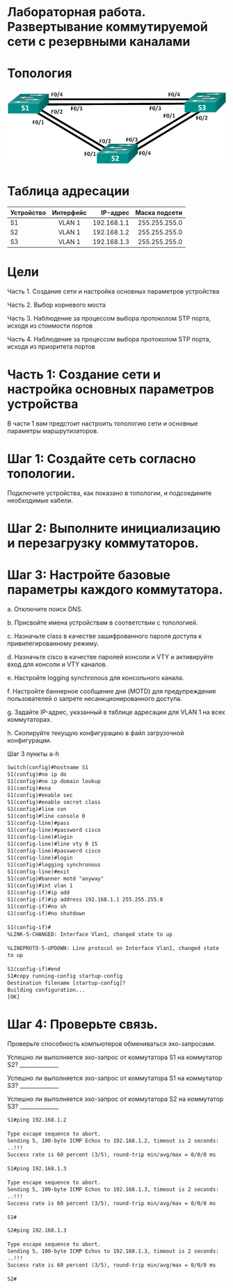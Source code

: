 # Лабораторная работа. Развертывание коммутируемой сети с резервными каналами

# Топология

![Image alt](https://github.com/giendo152/network-basic/blob/main/practice/pra7/1.png)
 
# Таблица адресации

| Устройство | Интерфейс	| IP-адрес	| Маска подсети |
| ---------------- |:------------------:| -----------------:|--------------:|
| S1               |	VLAN 1	| 192.168.1.1 |	255.255.255.0 |	
| S2               |	VLAN 1	| 192.168.1.2 |	255.255.255.0 |
| S3               |	VLAN 1	| 192.168.1.3|	255.255.255.0 |

# Цели

Часть 1. Создание сети и настройка основных параметров устройства

Часть 2. Выбор корневого моста

Часть 3. Наблюдение за процессом выбора протоколом STP порта, исходя из стоимости портов

Часть 4. Наблюдение за процессом выбора протоколом STP порта, исходя из приоритета портов

# Часть 1:	Создание сети и настройка основных параметров устройства

В части 1 вам предстоит настроить топологию сети и основные параметры маршрутизаторов.

# Шаг 1:	Создайте сеть согласно топологии.

Подключите устройства, как показано в топологии, и подсоедините необходимые кабели.

# Шаг 2:	Выполните инициализацию и перезагрузку коммутаторов.

# Шаг 3:	Настройте базовые параметры каждого коммутатора.

a.	Отключите поиск DNS.

b.	Присвойте имена устройствам в соответствии с топологией.

c.	Назначьте class в качестве зашифрованного пароля доступа к привилегированному режиму.

d.	Назначьте cisco в качестве паролей консоли и VTY и активируйте вход для консоли и VTY каналов.

e.	Настройте logging synchronous для консольного канала.

f.	Настройте баннерное сообщение дня (MOTD) для предупреждения пользователей о запрете несанкционированного доступа.

g.	Задайте IP-адрес, указанный в таблице адресации для VLAN 1 на всех коммутаторах.

h.	Скопируйте текущую конфигурацию в файл загрузочной конфигурации.

Шаг 3 пункты a-h

```
Switch(config)#hostname S1
S1(config)#no ip do
S1(config)#no ip domain lookup
S1(config)#ena
S1(config)#enable sec
S1(config)#enable secret class
S1(config)#line con
S1(config)#line console 0
S1(config-line)#pass
S1(config-line)#password cisco
S1(config-line)#login
S1(config-line)#line vty 0 15
S1(config-line)#password cisco
S1(config-line)#login
S1(config)#logging synchronous
S1(config-line)#exit
S1(config)#banner motd "anyway"
S1(config)#int vlan 1
S1(config-if)#ip add
S1(config-if)#ip address 192.168.1.1 255.255.255.0
S1(config-if)#no sh
S1(config-if)#no shutdown 

S1(config-if)#
%LINK-5-CHANGED: Interface Vlan1, changed state to up

%LINEPROTO-5-UPDOWN: Line protocol on Interface Vlan1, changed state to up

S1(config-if)#end
S1#copy running-config startup-config 
Destination filename [startup-config]? 
Building configuration...
[OK]
```

# Шаг 4:	Проверьте связь.

Проверьте способность компьютеров обмениваться эхо-запросами.

Успешно ли выполняется эхо-запрос от коммутатора S1 на коммутатор S2?	______________

Успешно ли выполняется эхо-запрос от коммутатора S1 на коммутатор S3?	______________

Успешно ли выполняется эхо-запрос от коммутатора S2 на коммутатор S3?	______________

```
S1#ping 192.168.1.2

Type escape sequence to abort.
Sending 5, 100-byte ICMP Echos to 192.168.1.2, timeout is 2 seconds:
..!!!
Success rate is 60 percent (3/5), round-trip min/avg/max = 0/0/0 ms

S1#ping 192.168.1.3

Type escape sequence to abort.
Sending 5, 100-byte ICMP Echos to 192.168.1.3, timeout is 2 seconds:
..!!!
Success rate is 60 percent (3/5), round-trip min/avg/max = 0/0/0 ms

S1#
```
```
S2#ping 192.168.1.3

Type escape sequence to abort.
Sending 5, 100-byte ICMP Echos to 192.168.1.3, timeout is 2 seconds:
..!!!
Success rate is 60 percent (3/5), round-trip min/avg/max = 0/0/0 ms

S2#
```
